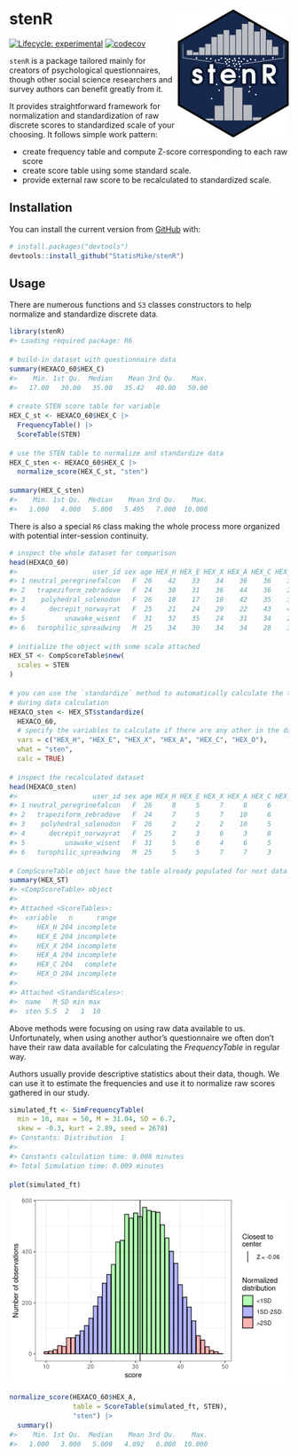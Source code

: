 
<!-- README.md is generated from README.Rmd. Please edit that file -->

# stenR <img src='man/figures/logo.png' align="right" width="200" style="float:right; width:200px !important;"/>

<!-- badges: start -->

[![Lifecycle:
experimental](https://img.shields.io/badge/lifecycle-experimental-blue.svg)](https://lifecycle.r-lib.org/articles/stages.html#experimental)
[![codecov](https://codecov.io/gh/StatisMike/stenR/branch/master/graph/badge.svg?token=H62VR1J454)](https://codecov.io/gh/StatisMike/stenR)
<!-- badges: end -->

`stenR` is a package tailored mainly for creators of psychological
questionnaires, though other social science researchers and survey
authors can benefit greatly from it.

It provides straightforward framework for normalization and
standardization of raw discrete scores to standardized scale of your
choosing. It follows simple work pattern:

-   create frequency table and compute Z-score corresponding to each raw
    score
-   create score table using some standard scale.
-   provide external raw score to be recalculated to standardized scale.

## Installation

You can install the current version from [GitHub](https://github.com/)
with:

``` r
# install.packages("devtools")
devtools::install_github("StatisMike/stenR")
```

## Usage

There are numerous functions and `S3` classes constructors to help
normalize and standardize discrete data.

``` r
library(stenR)
#> Loading required package: R6

# build-in dataset with questionnaire data
summary(HEXACO_60$HEX_C)
#>    Min. 1st Qu.  Median    Mean 3rd Qu.    Max. 
#>   17.00   30.00   35.00   35.42   40.00   50.00

# create STEN score table for variable
HEX_C_st <- HEXACO_60$HEX_C |>
  FrequencyTable() |>
  ScoreTable(STEN)

# use the STEN table to normalize and standardize data
HEX_C_sten <- HEXACO_60$HEX_C |>
  normalize_score(HEX_C_st, "sten")

summary(HEX_C_sten)
#>    Min. 1st Qu.  Median    Mean 3rd Qu.    Max. 
#>   1.000   4.000   5.000   5.495   7.000  10.000
```

There is also a special `R6` class making the whole process more
organized with potential inter-session continuity.

``` r
# inspect the whole dataset for comparison
head(HEXACO_60)
#>                   user_id sex age HEX_H HEX_E HEX_X HEX_A HEX_C HEX_O
#> 1 neutral_peregrinefalcon   F  26    42    33    34    36    36    31
#> 2   trapeziform_zebradove   F  24    38    31    36    44    36    28
#> 3    polyhedral_solenodon   F  26    18    17    16    42    35    37
#> 4      decrepit_norwayrat   F  25    21    24    29    22    43    47
#> 5          unawake_wisent   F  31    32    35    24    31    34    28
#> 6   turophilic_spreadwing   M  25    34    30    34    34    28    39

# initialize the object with some scale attached
HEX_ST <- CompScoreTable$new(
  scales = STEN
)

# you can use the `standardize` method to automatically calculate the tables
# during data calculation
HEXACO_sten <- HEX_ST$standardize(
  HEXACO_60,
  # specify the variables to calculate if there are any other in the data.frame
  vars = c("HEX_H", "HEX_E", "HEX_X", "HEX_A", "HEX_C", "HEX_O"),
  what = "sten",
  calc = TRUE)

# inspect the recalculated dataset
head(HEXACO_sten)
#>                   user_id sex age HEX_H HEX_E HEX_X HEX_A HEX_C HEX_O
#> 1 neutral_peregrinefalcon   F  26     8     5     7     8     6     3
#> 2   trapeziform_zebradove   F  24     7     5     7    10     6     2
#> 3    polyhedral_solenodon   F  26     2     2     2    10     5     5
#> 4      decrepit_norwayrat   F  25     2     3     6     3     8     9
#> 5          unawake_wisent   F  31     5     6     4     6     5     2
#> 6   turophilic_spreadwing   M  25     5     5     7     7     3     6

# CompScoreTable object have the table already populated for next data input
summary(HEX_ST)
#> <CompScoreTable> object
#> 
#> Attached <ScoreTables>:
#>  variable   n      range
#>     HEX_H 204 incomplete
#>     HEX_E 204 incomplete
#>     HEX_X 204 incomplete
#>     HEX_A 204 incomplete
#>     HEX_C 204   complete
#>     HEX_O 204 incomplete
#> 
#> Attached <StandardScales>:
#>  name   M SD min max
#>  sten 5.5  2   1  10
```

Above methods were focusing on using raw data available to us.
Unfortunately, when using another author’s questionnaire we often don’t
have their raw data available for calculating the *FrequencyTable* in
regular way.

Authors usually provide descriptive statistics about their data, though.
We can use it to estimate the frequencies and use it to normalize raw
scores gathered in our study.

``` r
simulated_ft <- SimFrequencyTable(
  min = 10, max = 50, M = 31.04, SD = 6.7, 
  skew = -0.3, kurt = 2.89, seed = 2678)
#> Constants: Distribution  1  
#> 
#> Constants calculation time: 0.008 minutes 
#> Total Simulation time: 0.009 minutes

plot(simulated_ft)
```

![](man/figures/README-simulated_use-1.png)<!-- -->

``` r
normalize_score(HEXACO_60$HEX_A,
                table = ScoreTable(simulated_ft, STEN),
                "sten") |>
  summary()
#>    Min. 1st Qu.  Median    Mean 3rd Qu.    Max. 
#>   1.000   3.000   5.000   4.892   6.000  10.000
```
